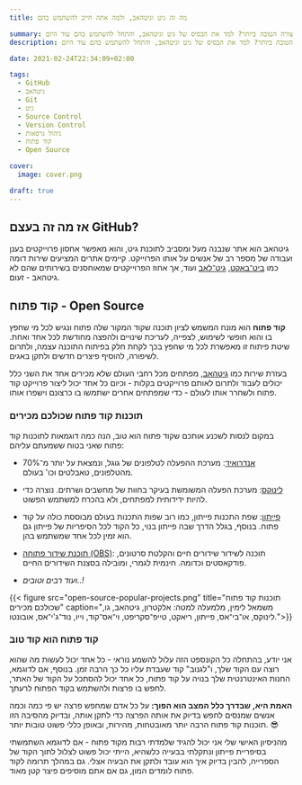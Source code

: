 ```yaml
---
title: מה זה גיט וגיטהאב, ולמה אתה חייב להשתמש בהם

summary: חדש לגיט? רוצה לדעת כיצד לנהל את הקוד שלך בצורה הטובה ביותר? למד את הבסיס של גיט וגיטהאב, והתחל להשתמש בהם עוד היום
description: חדש לגיט? רוצה לדעת כיצד לנהל את הקוד שלך בצורה הטובה ביותר? למד את הבסיס של גיט וגיטהאב, והתחל להשתמש בהם עוד היום!

date: 2021-02-24T22:34:09+02:00

tags:
  - GitHub
  - גיטהאב
  - Git
  - גיט
  - Source Control
  - Version Control
  - ניהול גרסאות
  - קוד פתוח
  - Open Source

cover:
  image: cover.png

draft: true
---
```


## אז מה זה בעצם GitHub?

גיטהאב הוא אתר שנבנה מעל ומסביב לתוכנת גיט, והוא מאפשר אחסון פרוייקטים בענן ועבודה של מספר רב של אנשים על אותו הפרוייקט. קיימים אתרים המציעים שירות דומה כמו [ביט־באקט](https://bitbucket.org/), [גיט־לאב](https://gitlab.com/) ועוד, אך אחוז הפרוייקטים שמאוחסנים בשירותים שהם לא גיטהאב - זעום.

## קוד פתוח - Open Source

**קוד פתוח** הוא מונח המשמש לציון תוכנה שקוד המקור שלה פתוח ונגיש לכל מי שחפץ בו והוא חופשי לשימוש,
לצפייה, לעריכת שינויים ולהפצה מחודשת לכל אחד ואחת. שיטת פיתוח זו מאפשרת לכל מי שחפץ בכך לקחת
חלק בפיתוח התוכנה עצמה, ולתרום לשיפורה, להוסיף פיצרים חדשים ולתקן באגים.

בעזרת שירות כמו [גיטהאב](#אז-מה-זה-בעצם-github), מפתחים מכל רחבי העולם שלא מכירים אחד את השני כלל יכולים לעבוד ולתרום לאותם פרוייקטים בקלות - וכיום כל אחד יכול ליצור פרוייקט קוד פתוח ולשחרר אותו לעולם - כדי שמפתחים אחרים ישתמשו בו כרצונם וישפרו אותו.

### תוכנות קוד פתוח שכולכם מכירים

במקום לנסות לשכנע אותכם שקוד פתוח הוא טוב, הנה כמה דוגמאות לתוכנות קוד פתוח שאני בטוח ששמעתם עליהם:

- [אנדרואיד](https://source.android.com/): מערכת ההפעלה לטלפונים של גוגל, ונמצאת על יותר מ־70% מהטלפונים, טאבלטים וכו' בעולם.

- [לינוקס](https://github.com/torvalds/linux): מערכת הפעלה המשומשת בעיקר בחוות של מחשבים ושרתים. נוצרה כדי להיות ידידותית למפתחים, ולא בהכרח למשתמש הפשוט.

- [פייתון](https://github.com/python/cpython): שפת התכנות פייתון, כמו רוב שפות התכנות בעולם מבוססת כולה על קוד פתוח. בנוסף, בגלל הדרך שבה פייתון בנוי, כל הקוד לכל הסיפריות של פייתון גם הוא זמין לכל אחד שמשתמש בהן.

- [תוכנת שידור פתוחה (OBS)](https://github.com/obsproject/obs-studio): תוכנה לשידור שידורים חיים והקלטת סרטונים, פודקאסטים וכדומה. חינמית לגמרי, ומובילה בסצנת השידורים החיים.

- _ועוד רבים וטובים..!_

{{< figure src="open-source-popular-projects.png" title="תוכנות קוד פתוח שכולכם מכירים" caption="משמאל לימין, מלמעלה למטה: אלקטרון, גיטהאב, גו, לינוקס, או־בי־אס, פייתון, ריאקט, טייפ־סקריפט, וי־אס־קוד, וייו, נוד־ג'י־אס, אובונטו.">}}

### קוד פתוח הוא קוד טוב

אני יודע, בהתחלה כל הקונספט הזה עלול להשמע נוראי - כל אחד יכול לעשות מה שהוא רוצה עם הקוד שלך,
ו"לגנוב" קוד שעבדת עליו כל כך הרבה זמן. בנוסף, אם לדוגמא, החנות האינטרנטית שלך בנויה על קוד פתוח, כל אחד
יכול להסתכל על הקוד של האתר, לחפש בו פרצות ולהשתמש בקוד הפתוח לרעתך.

**האמת היא, שבדרך כלל המצב הוא הפוך:** על כל אדם שמחפש פרצה יש פי כמה וכמה אנשים שמנסים לחפש
בדיוק את אותה הפרצה כדי לתקן אותה, ובדיוק מהסיבה הזו תוכנות קוד פתוח הרבה יותר מאובטחות, מהירות, ובאופן כללי פשוט טובות יותר. 😎

מהניסיון האישי שלי אני יכול להגיד שלמדתי רבות מקוד פתוח - אם לדוגמא השתמשתי בסיפריית פייתון ונתקלתי בבעייה כלשהיא, הייתי יכול פשוט לצלול לתוך הקוד של הספרייה, להבין בדיוק איך הוא עובד ולתקן את הבעיה אצלי. גם במהלך תרומה לקוד פתוח לומדים המון, גם אם אתם מוסיפים פיצר קטן מאוד.
